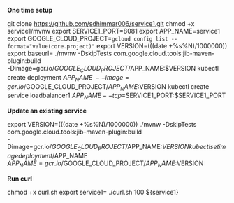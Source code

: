 
**One time setup**

git clone https://github.com/sdhimmar006/service1.git
chmod +x service1/mvnw
export SERVICE1_PORT=8081
export APP_NAME=service1
export GOOGLE_CLOUD_PROJECT=`gcloud config list --format="value(core.project)"`
export VERSION=$(($(date +%s%N)/1000000))
export baseurl=
./mvnw -DskipTests com.google.cloud.tools:jib-maven-plugin:build \
-Dimage=gcr.io/$GOOGLE_CLOUD_PROJECT/$APP_NAME:$VERSION
kubectl create deployment $APP_NAME \
--image=gcr.io/$GOOGLE_CLOUD_PROJECT/$APP_NAME:$VERSION
kubectl create service loadbalancer1 $APP_NAME --tcp=$SERVICE1_PORT:$SERVICE1_PORT

**Update an existing service**

export VERSION=$(($(date +%s%N)/1000000))
./mvnw -DskipTests com.google.cloud.tools:jib-maven-plugin:build \
-Dimage=gcr.io/$GOOGLE_CLOUD_PROJECT/$APP_NAME:$VERSION
kubectl set image deployment/$APP_NAME \
$APP_NAME=gcr.io/$GOOGLE_CLOUD_PROJECT/$APP_NAME:$VERSION

**Run curl** 

chmod +x curl.sh
export service1=
./curl.sh 100 ${service1}